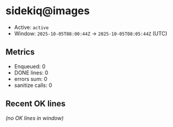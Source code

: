 # sidekiq@images

- Active: `active`
- Window: `2025-10-05T08:00:44Z` → `2025-10-05T08:05:44Z` (UTC)

## Metrics
- Enqueued: 0
- DONE lines: 0
- errors sum: 0
- sanitize calls: 0

## Recent OK lines
_(no OK lines in window)_
